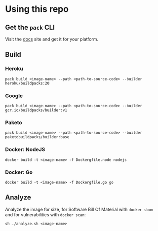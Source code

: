 # Using this repo

## Get the `pack` CLI
Visit the [docs](https://buildpacks.io/docs/tools/pack/) site and get it for your platform.

## Build

### Heroku
```shell
pack build <image-name> --path <path-to-source-code> --builder heroku/buildpacks:20
```

### Google
```shell
pack build <image-name> --path <path-to-source-code> --builder gcr.io/buildpacks/builder:v1
```

### Paketo
```shell
pack build <image-name> --path <path-to-source-code> --builder paketobuildpacks/builder:base
```

### Docker: NodeJS
```shell
docker build -t <image-name> -f Dockergfile.node nodejs
```

### Docker: Go
```shell
docker build -t <image-name> -f Dockergfile.go go
```

## Analyze
Analyze the image for size, for Software Bill Of Material with `docker sbom` and for vulnerabilities with `docker scan`:
```shell
sh ./analyze.sh <image-name>
```